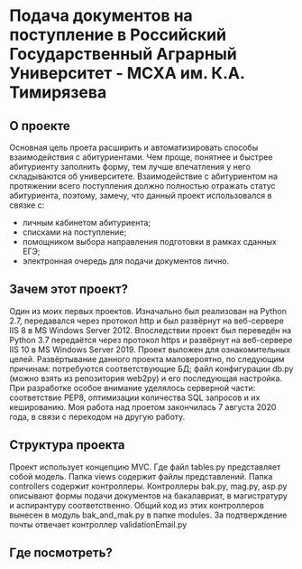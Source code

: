 Подача документов на поступление в Российский Государственный Аграрный Университет - МСХА им. К.А. Тимирязева
========================
О проекте
-------------------------
Основная цель проета расширить и автоматизировать способы взаимодействия с абитуриентами. Чем проще, понятнее и быстрее абитуриенту заполнить форму, тем лучше впечатления у него складываются об университете.
Взаимодействие с абитуриентом на протяжении всего поступления должно полностью отражать статус абитуриента, поэтому, замечу, что данный проект использовался в связке с:
- личным кабинетом абитуриента;
- списками на поступление;
- помощником выбора направления подготовки в рамках сданных ЕГЭ;
- электронная очередь для подачи документов лично.

Зачем этот проект?
-------------------------
Один из моих первых проектов. Изначально был реализован на Python 2.7, передавался через протокол http и был развёрнут на веб-сервере IIS 8 в MS Windows Server 2012. Впоследствии проект был переведён на Python 3.7 передаётся через протокол https и развёрнут на веб-сервере IIS 10 в MS Windows Server 2019.
Проект выложен для ознакомительных целей. Развёртывание данного проекта маловероятно, по следующим причинам: потребуются соответствующие БД;
файл конфигурации db.py (можно взять из репозитория web2py) и его последующая настройка. При разработке особое внимание уделялось серверной части: соответствие PEP8, оптимизации количества SQL запросов и их кешированию.
Моя работа над проетом закончилась 7 августа 2020 года, в связи с переходом на другую работу.

Структура проекта
-------------------------
Проект  использует концепцию MVC. Где файл tables.py представляет собой модель. Папка views содержит файлы представлений. Папка controllers содержит контроллеры. Контроллеры bak.py, mag.py, asp.py описывают формы подачи документов на бакалавриат, в магистратуру и аспирантуру соответственно. Общий код из этих контроллеров вынесен в модуль bak_and_mak.py в папке modules. За подтверждение почты отвечает контроллер validationEmail.py 

Где посмотреть?
-------------------------
[Подача документов на поступление]:https://oas.timacad.ru/application
[Личный кабинет абитуриента]:https://oas.timacad.ru/webabit
[Личный кабинет студента]:https://oas.timacad.ru/stud
[Списки на поступление]:https://oas.timacad.ru/forabit
[Электронная очередь]:https://oas.timacad.ru/queue
